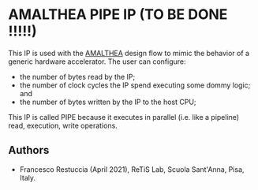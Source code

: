# AMALTHEA PIPE IP (TO BE DONE !!!!!)

This IP is used with the [AMALTHEA](https://projects.eclipse.org/projects/automotive.app4mc/downloads) design flow to mimic the behavior of a generic hardware accelerator. The user can configure:

 - the number of bytes read by the IP;
 - the number of clock cycles the IP spend executing some dommy logic; and
 - the number of bytes written by the IP to the host CPU;

This IP is called PIPE because it executes in parallel (i.e. like a pipeline) read, execution, write operations.

## Authors

- Francesco Restuccia (April 2021), ReTiS Lab, Scuola Sant'Anna, Pisa, Italy.
